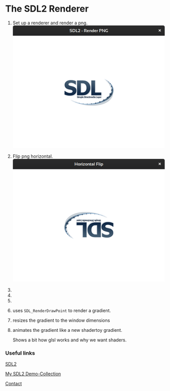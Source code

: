 # The SDL2 Renderer

1. Set up a renderer and render a png.
   ![](screenshots/1.png)

2. Flip png horizontal.
   ![](screenshots/2.png)

3.

4.

5.

6. uses `SDL_RenderDrawPoint` to render a gradient.

7. resizes the gradient to the window dimensions

8. animates the gradient like a new shadertoy gradient.

   Shows a bit how glsl works and why we want shaders.

### Useful links

[SDL2](https://www.libsdl.org/)

[My SDL2 Demo-Collection](https://acry.github.io/SDL2-C.html)

[Contact](https://acry.github.io/#contact)
